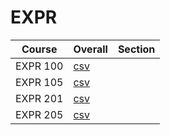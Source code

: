 # EXPR

| Course | Overall | Section |
| ------ | ------- | ------- |
| EXPR 100 | [csv](https://github.com/UCSD-Historical-Enrollment-Data/2024Spring/blob/main/overall/EXPR%20100.csv) |  |
| EXPR 105 | [csv](https://github.com/UCSD-Historical-Enrollment-Data/2024Spring/blob/main/overall/EXPR%20105.csv) |  |
| EXPR 201 | [csv](https://github.com/UCSD-Historical-Enrollment-Data/2024Spring/blob/main/overall/EXPR%20201.csv) |  |
| EXPR 205 | [csv](https://github.com/UCSD-Historical-Enrollment-Data/2024Spring/blob/main/overall/EXPR%20205.csv) |  |

